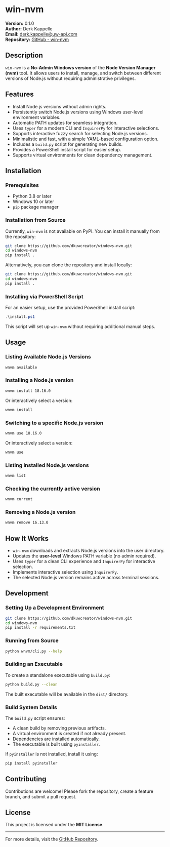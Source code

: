 # win-nvm

**Version:** 0.1.0  
**Author:** Derk Kappelle  
**Email:** [derk.kappelle@uw-api.com](mailto:derk.kappelle@uw-api.com)  
**Repository:** [GitHub - win-nvm](https://github.com/dkuwcreator/windows-nvm.git)

## Description

`win-nvm` is a **No-Admin Windows version** of the **Node Version Manager (nvm)** tool. It allows users to install, manage, and switch between different versions of Node.js without requiring administrative privileges.

## Features

- Install Node.js versions without admin rights.
- Persistently switch Node.js versions using Windows user-level environment variables.
- Automatic PATH updates for seamless integration.
- Uses `typer` for a modern CLI and `InquirerPy` for interactive selections.
- Supports interactive fuzzy search for selecting Node.js versions.
- Minimalistic and fast, with a simple YAML-based configuration option.
- Includes a `build.py` script for generating new builds.
- Provides a PowerShell install script for easier setup.
- Supports virtual environments for clean dependency management.

## Installation

### **Prerequisites**

- Python 3.8 or later
- Windows 10 or later
- `pip` package manager

### **Installation from Source**

Currently, `win-nvm` is not available on PyPI. You can install it manually from the repository:

```sh
git clone https://github.com/dkuwcreator/windows-nvm.git
cd windows-nvm
pip install .
```

Alternatively, you can clone the repository and install locally:

```sh
git clone https://github.com/dkuwcreator/windows-nvm.git
cd windows-nvm
pip install .
```

### **Installing via PowerShell Script**

For an easier setup, use the provided PowerShell install script:

```powershell
.\install.ps1
```

This script will set up `win-nvm` without requiring additional manual steps.

## Usage

### **Listing Available Node.js Versions**

```sh
wnvm available
```

### **Installing a Node.js version**

```sh
wnvm install 18.16.0
```

Or interactively select a version:

```sh
wnvm install
```

### **Switching to a specific Node.js version**

```sh
wnvm use 18.16.0
```

Or interactively select a version:

```sh
wnvm use
```

### **Listing installed Node.js versions**

```sh
wnvm list
```

### **Checking the currently active version**

```sh
wnvm current
```

### **Removing a Node.js version**

```sh
wnvm remove 16.13.0
```

## How It Works

- `win-nvm` downloads and extracts Node.js versions into the user directory.
- Updates the **user-level** Windows PATH variable (no admin required).
- Uses `typer` for a clean CLI experience and `InquirerPy` for interactive selection.
- Implements interactive selection using `InquirerPy`.
- The selected Node.js version remains active across terminal sessions.

## Development

### **Setting Up a Development Environment**

```sh
git clone https://github.com/dkuwcreator/windows-nvm.git
cd windows-nvm
pip install -r requirements.txt
```

### **Running from Source**

```sh
python wnvm/cli.py --help
```

### **Building an Executable**

To create a standalone executable using `build.py`:

```sh
python build.py --clean
```

The built executable will be available in the `dist/` directory.

### **Build System Details**

The `build.py` script ensures:

- A clean build by removing previous artifacts.
- A virtual environment is created if not already present.
- Dependencies are installed automatically.
- The executable is built using `pyinstaller`.

If `pyinstaller` is not installed, install it using:

```sh
pip install pyinstaller
```

## Contributing

Contributions are welcome! Please fork the repository, create a feature branch, and submit a pull request.

## License

This project is licensed under the **MIT License**.

---

For more details, visit the [GitHub Repository](https://github.com/dkuwcreator/windows-nvm.git).
